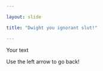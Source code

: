 ```yaml
---

layout: slide

title: "Dwight you ignorant slut!"

---
```


Your text

Use the left arrow to go back!
